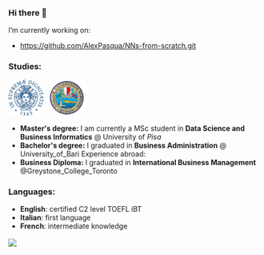


### Hi there 👋

 I’m currently working on:
- https://github.com/AlexPasqua/NNs-from-scratch.git 

<!--
**gaetanoantonicchio/gaetanoantonicchio** is a ✨ _special_ ✨ repository because its `README.md` (this file) appears on your GitHub profile.

Here are some ideas to get you started:

-  I’m currently working on https://github.com/AlexPasqua/NNs-from-scratch.git 
- 🌱 I’m currently learning ...
- 👯 I’m looking to collaborate on ...
- 🤔 I’m looking for help with ...
- 💬 Ask me about ...
- 📫 How to reach me: ...
- 😄 Pronouns: ...
- ⚡ Fun fact: ...
-->

### Studies:
<img width=70px src="unipi_logo.png" /> &nbsp; <img width=70px src="uniba_logo.png" /> &nbsp;

* **Master's degree:** I am currently a MSc student in **Data Science and Business Informatics** @ University of _Pisa_
* **Bachelor's degree:** I graduated in **Business Administration** @ University_of_Bari
Experience abroad: 
* **Business Diploma:** I graduated in **International Business Management** @Greystone_College_Toronto

### Languages:
 * **English**: certified C2 level TOEFL iBT
 * **Italian**: first language 
 * **French**: intermediate knowledge
 
  <a href="https://github.com/anuraghazra/github-readme-stats">
    <img align="center" height=175 src="https://github-readme-stats.vercel.app/api/top-langs/?username=gaetanoantonicchio&hide=jupyter%20notebook&pythonlayout=compact&langs_count=0">
  </a>
</div>

